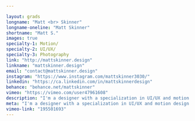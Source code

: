 ```yaml
---

layout: grads
longname: "Matt <br> Skinner"
longname-oneline: "Matt Skinner"
shortname: "Matt S."
images: true
specialty-1: Motion/
specialty-2: UI/UX/
specialty-3: Photography
link: "http://mattskinner.design"
linkname: "mattskinner.design"
email: "contact@mattskinner.design"
instagram: "https://www.instagram.com/mattskinner3030/"
linkedin: "https://ca.linkedin.com/in/mattskinnerdesign"
behance: "behance.net/mattskinner"
vimeo: "https://vimeo.com/user47961608"
description: "I'm a designer with a specialization in UI/UX and motion design and a love for photography. I like the colour orange."
meta: "I'm a designer with a specialization in UI/UX and motion design and a love for photography. I like the colour orange."
vimeo-link: "195501693"
---
```

